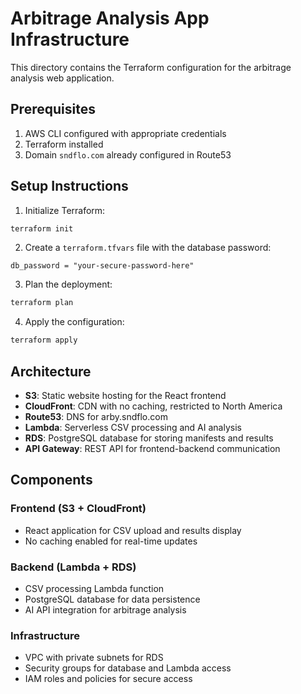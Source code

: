 # Arbitrage Analysis App Infrastructure

This directory contains the Terraform configuration for the arbitrage analysis web application.

## Prerequisites

1. AWS CLI configured with appropriate credentials
2. Terraform installed
3. Domain `sndflo.com` already configured in Route53

## Setup Instructions

1. Initialize Terraform:
```bash
terraform init
```

2. Create a `terraform.tfvars` file with the database password:
```hcl
db_password = "your-secure-password-here"
```

3. Plan the deployment:
```bash
terraform plan
```

4. Apply the configuration:
```bash
terraform apply
```

## Architecture

- **S3**: Static website hosting for the React frontend
- **CloudFront**: CDN with no caching, restricted to North America
- **Route53**: DNS for arby.sndflo.com
- **Lambda**: Serverless CSV processing and AI analysis
- **RDS**: PostgreSQL database for storing manifests and results
- **API Gateway**: REST API for frontend-backend communication

## Components

### Frontend (S3 + CloudFront)
- React application for CSV upload and results display
- No caching enabled for real-time updates

### Backend (Lambda + RDS)
- CSV processing Lambda function
- PostgreSQL database for data persistence
- AI API integration for arbitrage analysis

### Infrastructure
- VPC with private subnets for RDS
- Security groups for database and Lambda access
- IAM roles and policies for secure access
